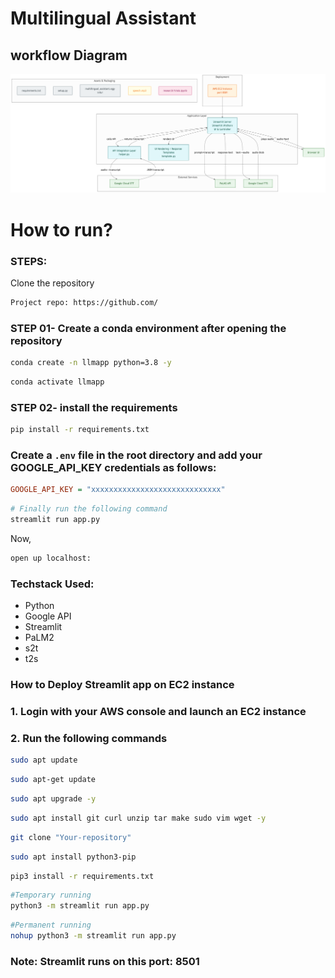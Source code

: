# Multilingual Assistant 
## workflow Diagram
![diagram](https://github.com/Tanujkumar24/Multi-lingual-Ai-Assistant/blob/master/diagram.png)
# How to run?
### STEPS:

Clone the repository

```bash
Project repo: https://github.com/
```
### STEP 01- Create a conda environment after opening the repository

```bash
conda create -n llmapp python=3.8 -y
```

```bash
conda activate llmapp
```


### STEP 02- install the requirements
```bash
pip install -r requirements.txt
```

### Create a `.env` file in the root directory and add your GOOGLE_API_KEY credentials as follows:

```ini
GOOGLE_API_KEY = "xxxxxxxxxxxxxxxxxxxxxxxxxxxxx"
```


```bash
# Finally run the following command
streamlit run app.py
```

Now,
```bash
open up localhost:
```


### Techstack Used:

- Python
- Google API
- Streamlit
- PaLM2
- s2t
- t2s

### How to Deploy Streamlit app on EC2 instance
### 1. Login with your AWS console and launch an EC2 instance
### 2. Run the following commands
```bash
sudo apt update
```
```bash
sudo apt-get update
```
```bash
sudo apt upgrade -y
```
```bash
sudo apt install git curl unzip tar make sudo vim wget -y
```
```bash
git clone "Your-repository"
```

```bash
sudo apt install python3-pip
```

```bash
pip3 install -r requirements.txt
```

```bash
#Temporary running
python3 -m streamlit run app.py
```
```bash
#Permanent running
nohup python3 -m streamlit run app.py
```

### Note: Streamlit runs on this port: 8501
